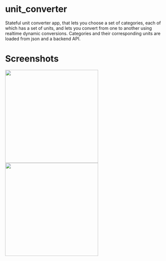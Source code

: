 # unit_converter

Stateful unit converter app, that lets you choose a set of categories, each of which has a set of units, and lets you convert from one to another using realtime dynamic conversions. Categories and their corresponding units are loaded from json and a backend API.

# Screenshots
<img src="https://github.com/mrmitew/flutter_unit_converter/blob/master/design/device-2018-10-04-170348.png" width="300"/> <img src="https://github.com/mrmitew/flutter_unit_converter/blob/master/design/device-2018-10-04-170420.png" width="300"/>
